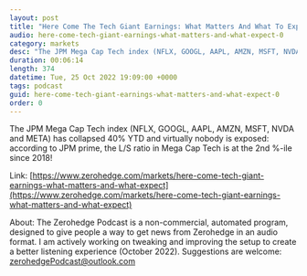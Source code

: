 ```yaml
---
layout: post
title: "Here Come The Tech Giant Earnings: What Matters And What To Expect"
audio: here-come-tech-giant-earnings-what-matters-and-what-expect-0
category: markets
desc: "The JPM Mega Cap Tech index (NFLX, GOOGL, AAPL, AMZN, MSFT, NVDA and META) has collapsed 40% YTD and virtually nobody is exposed: according to JPM prime, the L/S ratio in Mega Cap Tech is at the 2nd %-ile since 2018!"
duration: 00:06:14
length: 374
datetime: Tue, 25 Oct 2022 19:09:00 +0000
tags: podcast
guid: here-come-tech-giant-earnings-what-matters-and-what-expect-0
order: 0
---
```

The JPM Mega Cap Tech index (NFLX, GOOGL, AAPL, AMZN, MSFT, NVDA and META) has collapsed 40% YTD and virtually nobody is exposed: according to JPM prime, the L/S ratio in Mega Cap Tech is at the 2nd %-ile since 2018!

Link: [https://www.zerohedge.com/markets/here-come-tech-giant-earnings-what-matters-and-what-expect](https://www.zerohedge.com/markets/here-come-tech-giant-earnings-what-matters-and-what-expect)

About: The Zerohedge Podcast is a non-commercial, automated program, designed to give people a way to get news from Zerohedge in an audio format.  I am actively working on tweaking and improving the setup to create a better listening experience (October 2022).  Suggestions are welcome: [zerohedgePodcast@outlook.com](mailto:zerohedgePodcast@outlook.com)